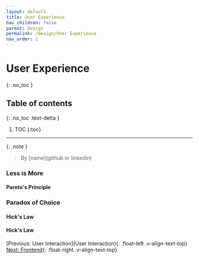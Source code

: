 ```yaml
---
layout: default
title: User Experience
has_children: false
parent: Design
permalink: /Design/User Experience
nav_order: 2
---
```


# User Experience
{: .no_toc }

## Table of contents
{: .no_toc .text-delta }

1. TOC
{:toc}

---
{: .note }
> By [name](github or linkedin)

### Less is More
#### Pareto's Principle

### Paradox of Choice
#### Hick's Law
#### Hick's Law

[Previous: User Interaction](User Interaction){: .float-left .v-align-text-top}
[Next: Frontend](../Frontend){: .float-right .v-align-text-top}